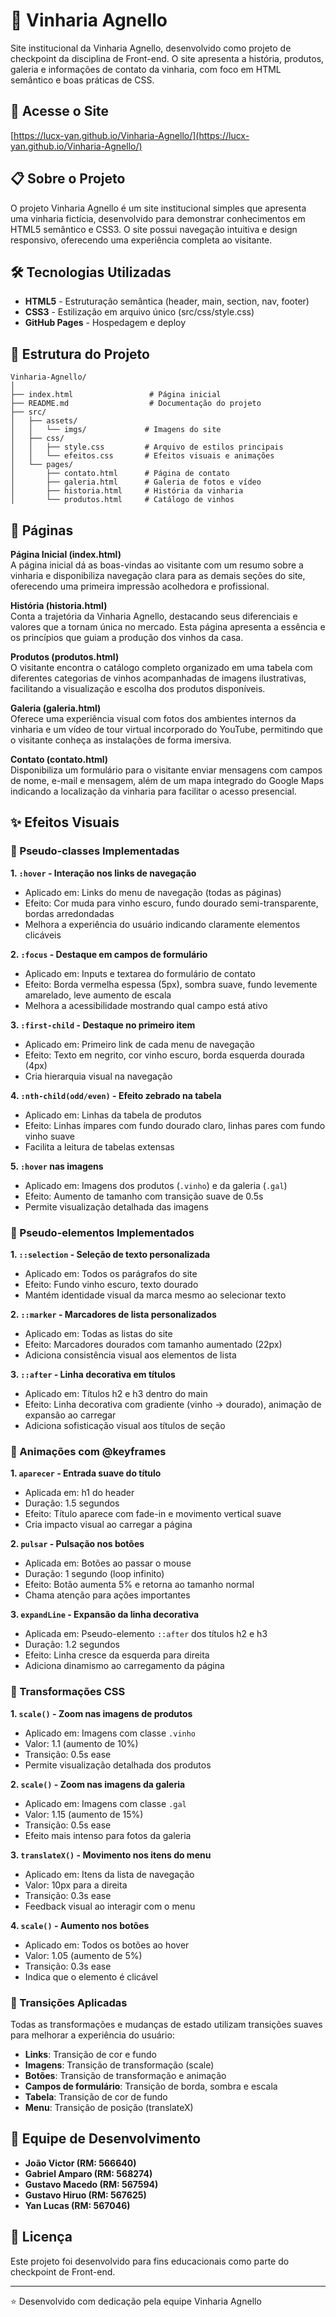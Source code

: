# 🍷 Vinharia Agnello

Site institucional da Vinharia Agnello, desenvolvido como projeto de checkpoint da disciplina de Front-end. O site apresenta a história, produtos, galeria e informações de contato da vinharia, com foco em HTML semântico e boas práticas de CSS.

## 🔗 Acesse o Site

[https://lucx-yan.github.io/Vinharia-Agnello/](https://lucx-yan.github.io/Vinharia-Agnello/)

## 📋 Sobre o Projeto

O projeto Vinharia Agnello é um site institucional simples que apresenta uma vinharia fictícia, desenvolvido para demonstrar conhecimentos em HTML5 semântico e CSS3. O site possui navegação intuitiva e design responsivo, oferecendo uma experiência completa ao visitante.

## 🛠️ Tecnologias Utilizadas

- **HTML5** - Estruturação semântica (header, main, section, nav, footer)
- **CSS3** - Estilização em arquivo único (src/css/style.css)
- **GitHub Pages** - Hospedagem e deploy

## 📁 Estrutura do Projeto

```
Vinharia-Agnello/
│
├── index.html                 # Página inicial
├── README.md                  # Documentação do projeto
├── src/
│   ├── assets/
│   │   └── imgs/             # Imagens do site
│   ├── css/
│   │   ├── style.css         # Arquivo de estilos principais
│   │   └── efeitos.css       # Efeitos visuais e animações
│   └── pages/
│       ├── contato.html      # Página de contato
│       ├── galeria.html      # Galeria de fotos e vídeo
│       ├── historia.html     # História da vinharia
│       └── produtos.html     # Catálogo de vinhos
```

## 📄 Páginas

**Página Inicial (index.html)**  
A página inicial dá as boas-vindas ao visitante com um resumo sobre a vinharia e disponibiliza navegação clara para as demais seções do site, oferecendo uma primeira impressão acolhedora e profissional.

**História (historia.html)**  
Conta a trajetória da Vinharia Agnello, destacando seus diferenciais e valores que a tornam única no mercado. Esta página apresenta a essência e os princípios que guiam a produção dos vinhos da casa.

**Produtos (produtos.html)**  
O visitante encontra o catálogo completo organizado em uma tabela com diferentes categorias de vinhos acompanhadas de imagens ilustrativas, facilitando a visualização e escolha dos produtos disponíveis.

**Galeria (galeria.html)**  
Oferece uma experiência visual com fotos dos ambientes internos da vinharia e um vídeo de tour virtual incorporado do YouTube, permitindo que o visitante conheça as instalações de forma imersiva.

**Contato (contato.html)**  
Disponibiliza um formulário para o visitante enviar mensagens com campos de nome, e-mail e mensagem, além de um mapa integrado do Google Maps indicando a localização da vinharia para facilitar o acesso presencial.

## ✨ Efeitos Visuais 

### 🎯 Pseudo-classes Implementadas

**1. `:hover` - Interação nos links de navegação**
- Aplicado em: Links do menu de navegação (todas as páginas)
- Efeito: Cor muda para vinho escuro, fundo dourado semi-transparente, bordas arredondadas
- Melhora a experiência do usuário indicando claramente elementos clicáveis

**2. `:focus` - Destaque em campos de formulário**
- Aplicado em: Inputs e textarea do formulário de contato
- Efeito: Borda vermelha espessa (5px), sombra suave, fundo levemente amarelado, leve aumento de escala
- Melhora a acessibilidade mostrando qual campo está ativo

**3. `:first-child` - Destaque no primeiro item**
- Aplicado em: Primeiro link de cada menu de navegação
- Efeito: Texto em negrito, cor vinho escuro, borda esquerda dourada (4px)
- Cria hierarquia visual na navegação

**4. `:nth-child(odd/even)` - Efeito zebrado na tabela**
- Aplicado em: Linhas da tabela de produtos
- Efeito: Linhas ímpares com fundo dourado claro, linhas pares com fundo vinho suave
- Facilita a leitura de tabelas extensas

**5. `:hover` nas imagens**
- Aplicado em: Imagens dos produtos (`.vinho`) e da galeria (`.gal`)
- Efeito: Aumento de tamanho com transição suave de 0.5s
- Permite visualização detalhada das imagens

### 🎨 Pseudo-elementos Implementados

**1. `::selection` - Seleção de texto personalizada**
- Aplicado em: Todos os parágrafos do site
- Efeito: Fundo vinho escuro, texto dourado
- Mantém identidade visual da marca mesmo ao selecionar texto

**2. `::marker` - Marcadores de lista personalizados**
- Aplicado em: Todas as listas do site
- Efeito: Marcadores dourados com tamanho aumentado (22px)
- Adiciona consistência visual aos elementos de lista

**3. `::after` - Linha decorativa em títulos**
- Aplicado em: Títulos h2 e h3 dentro do main
- Efeito: Linha decorativa com gradiente (vinho → dourado), animação de expansão ao carregar
- Adiciona sofisticação visual aos títulos de seção

### 💫 Animações com @keyframes

**1. `aparecer` - Entrada suave do título**
- Aplicada em: h1 do header
- Duração: 1.5 segundos
- Efeito: Título aparece com fade-in e movimento vertical suave
- Cria impacto visual ao carregar a página

**2. `pulsar` - Pulsação nos botões**
- Aplicada em: Botões ao passar o mouse
- Duração: 1 segundo (loop infinito)
- Efeito: Botão aumenta 5% e retorna ao tamanho normal
- Chama atenção para ações importantes

**3. `expandLine` - Expansão da linha decorativa**
- Aplicada em: Pseudo-elemento `::after` dos títulos h2 e h3
- Duração: 1.2 segundos
- Efeito: Linha cresce da esquerda para direita
- Adiciona dinamismo ao carregamento da página

### 🎢 Transformações CSS

**1. `scale()` - Zoom nas imagens de produtos**
- Aplicado em: Imagens com classe `.vinho`
- Valor: 1.1 (aumento de 10%)
- Transição: 0.5s ease
- Permite visualização detalhada dos produtos

**2. `scale()` - Zoom nas imagens da galeria**
- Aplicado em: Imagens com classe `.gal`
- Valor: 1.15 (aumento de 15%)
- Transição: 0.5s ease
- Efeito mais intenso para fotos da galeria

**3. `translateX()` - Movimento nos itens do menu**
- Aplicado em: Itens da lista de navegação
- Valor: 10px para a direita
- Transição: 0.3s ease
- Feedback visual ao interagir com o menu

**4. `scale()` - Aumento nos botões**
- Aplicado em: Todos os botões ao hover
- Valor: 1.05 (aumento de 5%)
- Transição: 0.3s ease
- Indica que o elemento é clicável

### 🔄 Transições Aplicadas

Todas as transformações e mudanças de estado utilizam transições suaves para melhorar a experiência do usuário:
- **Links**: Transição de cor e fundo
- **Imagens**: Transição de transformação (scale)
- **Botões**: Transição de transformação e animação
- **Campos de formulário**: Transição de borda, sombra e escala
- **Tabela**: Transição de cor de fundo
- **Menu**: Transição de posição (translateX)

## 👥 Equipe de Desenvolvimento

- **João Victor (RM: 566640)**
- **Gabriel Amparo (RM: 568274)**
- **Gustavo Macedo (RM: 567594)**
- **Gustavo Hiruo (RM: 567625)**
- **Yan Lucas (RM: 567046)**

## 📝 Licença

Este projeto foi desenvolvido para fins educacionais como parte do checkpoint de Front-end.

---

⭐ Desenvolvido com dedicação pela equipe Vinharia Agnello